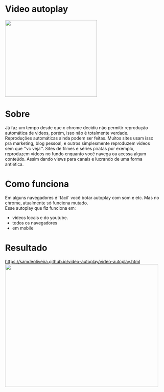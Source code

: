# Video autoplay
<img src="https://uploaddeimagens.com.br/images/004/161/830/original/Screenshot_2.png" height="250" width="300">

# Sobre
Já faz um tempo desde que o chrome decidiu não permitir reprodução automática de videos, porém, isso não é totalmente verdade.
<br>
Reproduções automáticas ainda podem ser feitas. Muitos sites usam isso pra marketing, blog pessoal, e outros simplesmente reproduzem videos sem que ''vc veja''.
Sites de filmes e séries piratas por exemplo, reproduzem videos no fundo enquanto você navega ou acessa algum conteúdo. Assim dando views para 
canais e lucrando de uma forma antiética.
# Como funciona
Em alguns navegadores é 'fácil' você botar autoplay com som e etc. Mas no chrome, atualmente só funciona mutado. <br>
Esse autoplay que fiz funciona em: <br> 
- videos locais e do youtube. <br>
- todos os navegadores <br>
- em mobile


# Resultado
<a href="https://samdeoliveira.github.io/video-autoplay/video-autoplay.html">
https://samdeoliveira.github.io/video-autoplay/video-autoplay.html
  <br>
<img src="https://uploaddeimagens.com.br/images/004/161/830/original/Screenshot_2.png" height="400" width="500">
